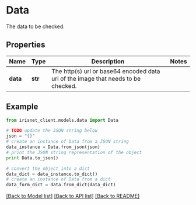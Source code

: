 # Data

The data to be checked.

## Properties
Name | Type | Description | Notes
------------ | ------------- | ------------- | -------------
**data** | **str** | The http(s) url or base64 encoded data uri of the image that needs to be checked. | 

## Example

```python
from irisnet_client.models.data import Data

# TODO update the JSON string below
json = "{}"
# create an instance of Data from a JSON string
data_instance = Data.from_json(json)
# print the JSON string representation of the object
print Data.to_json()

# convert the object into a dict
data_dict = data_instance.to_dict()
# create an instance of Data from a dict
data_form_dict = data.from_dict(data_dict)
```
[[Back to Model list]](../README.md#documentation-for-models) [[Back to API list]](../README.md#documentation-for-api-endpoints) [[Back to README]](../README.md)


